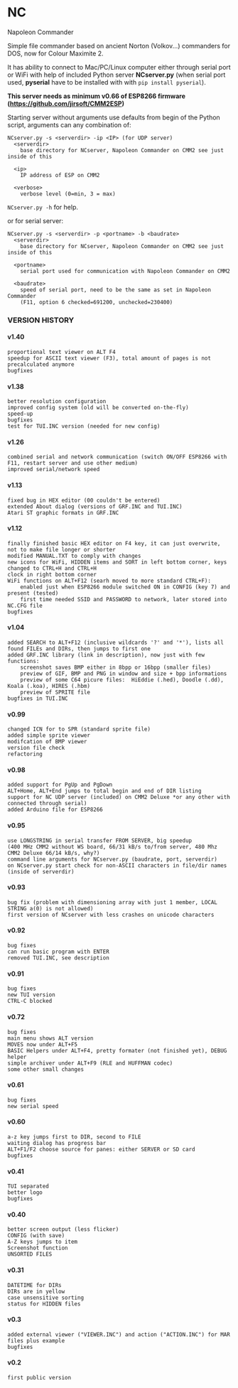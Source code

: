 # NC
 Napoleon Commander

Simple file commander based on ancient Norton (Volkov...) commanders for DOS, now for Colour Maximite 2.

It has ability to connect to Mac/PC/Linux computer either through serial port or WiFi with help of included Python server **NCserver.py** (when serial port used,  **pyserial** have to be installed with with `pip install pyserial`).

**This server needs as minimum v0.66 of ESP8266 firmware (https://github.com/jirsoft/CMM2ESP)**

Starting server without arguments use defaults from begin of the Python script, arguments can any combination of:
```
NCserver.py -s <serverdir> -ip <IP> (for UDP server)
  <serverdir>
    base directory for NCserver, Napoleon Commander on CMM2 see just inside of this

  <ip>
    IP address of ESP on CMM2

  <verbose>
    verbose level (0=min, 3 = max)
``` 
`NCserver.py -h` for help.

or for serial server:
```
NCserver.py -s <serverdir> -p <portname> -b <baudrate>
  <serverdir>
    base directory for NCserver, Napoleon Commander on CMM2 see just inside of this

  <portname>
    serial port used for communication with Napoleon Commander on CMM2

  <baudrate>
    speed of serial port, need to be the same as set in Napoleon Commander
    (F11, option 6 checked=691200, unchecked=230400)
```

### VERSION HISTORY
#### v1.40
	proportional text viewer on ALT F4
	speedup for ASCII text viewer (F3), total amount of pages is not precalculated anymore
	bugfixes
	
#### v1.38
	better resolution configuration
	improved config system (old will be converted on-the-fly)
	speed-up
	bugfixes
	test for TUI.INC version (needed for new config)
	
#### v1.26
	combined serial and network communication (switch ON/OFF ESP8266 with F11, restart server and use other medium)
	improved serial/network speed
	
#### v1.13
	fixed bug in HEX editor (00 couldn't be entered)
	extended About dialog (versions of GRF.INC and TUI.INC)
	Atari ST graphic formats in GRF.INC
	
#### v1.12
	finally finished basic HEX editor on F4 key, it can just overwrite, not to make file longer or shorter
	modified MANUAL.TXT to comply with changes
	new icons for WiFi, HIDDEN items and SORT in left bottom corner, keys changed to CTRL+H and CTRL+H
	clock in right bottom corner
	WiFi functions on ALT+F12 (searh moved to more standard CTRL+F):
		enabled just when ESP8266 module switched ON in CONFIG (key 7) and present (tested)
		first time needed SSID and PASSWORD to network, later stored into NC.CFG file
	bugfixes

#### v1.04
	added SEARCH to ALT+F12 (inclusive wildcards '?' and '*'), lists all found FILEs and DIRs, then jumps to first one
	added GRF.INC library (link in description), now just with few functions:
		screenshot saves BMP either in 8bpp or 16bpp (smaller files)
		preview of GIF, BMP and PNG in window and size + bpp informations
		preview of some C64 picure files:  HiEddie (.hed), Doodle (.dd), Koala (.koa), HIRES (.hbm)
		preview of SPRITE file
	bugfixes in TUI.INC
	
#### v0.99
	changed ICN for to SPR (standard sprite file)
	added simple sprite viewer
	modifcation of BMP viewer
	version file check
	refactoring

#### v0.98
	added support for PgUp and PgDown
	ALT+Home, ALT+End jumps to total begin and end of DIR listing
	support for NC UDP server (included) on CMM2 Deluxe *or any other with connected through serial)
	added Arduino file for ESP8266

#### v0.95
	use LONGSTRING in serial transfer FROM SERVER, big speedup
	(400 MHz CMM2 without WS board, 66/31 kB/s to/from server, 480 Mhz CMM2 Deluxe 66/14 kB/s, why?) 
	command line arguments for NCserver.py (baudrate, port, serverdir)
	on NCserver.py start check for non-ASCII characters in file/dir names (inside of serverdir)

#### v0.93
	bug fix (problem with dimensioning array with just 1 member, LOCAL STRING a(0) is not allowed)
	first version of NCserver with less crashes on unicode characters

#### v0.92
	bug fixes
	can run basic program with ENTER
	removed TUI.INC, see description
	
#### v0.91
	bug fixes
	new TUI version
	CTRL-C blocked
	
#### v0.72
	bug fixes
	main menu shows ALT version
	MOVES now under ALT+F5
	BASIC Helpers under ALT+F4, pretty formater (not finished yet), DEBUG helper
	simple archiver under ALT+F9 (RLE and HUFFMAN codec)
	some other small changes

#### v0.61
	bug fixes
	new serial speed

#### v0.60
	a-z key jumps first to DIR, second to FILE
	waiting dialog has progress bar
	ALT+F1/F2 choose source for panes: either SERVER or SD card
	bugfixes
	
#### v0.41
	TUI separated
	better logo
	bugfixes

#### v0.40
	better screen output (less flicker)
	CONFIG (with save)
	A-Z keys jumps to item
	Screenshot function
	UNSORTED FILES
	
#### v0.31
	DATETIME for DIRs
	DIRs are in yellow
	case unsensitive sorting
	status for HIDDEN files

#### v0.3
	added external viewer ("VIEWER.INC") and action ("ACTION.INC") for MAR files plus example
	bugfixes


#### v0.2
	first public version

